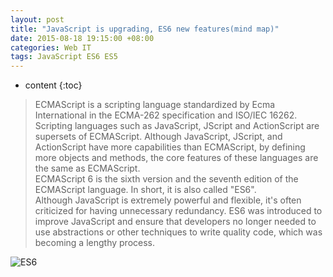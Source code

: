 ```yaml
---
layout: post
title: "JavaScript is upgrading, ES6 new features(mind map)"
date: 2015-08-18 19:15:00 +08:00
categories: Web IT
tags: JavaScript ES6 ES5
---
```


* content
{:toc}


> ECMAScript is a scripting language standardized by Ecma International in the ECMA-262 specification and ISO/IEC 16262. Scripting languages such as JavaScript, JScript and ActionScript are supersets of ECMAScript. Although JavaScript, JScript, and ActionScript have more capabilities than ECMAScript, by defining more objects and methods, the core features of these languages are the same as ECMAScript.  
> ECMAScript 6 is the sixth version and the seventh edition of the ECMAScript language. In short, it is also called "ES6".  
> Although JavaScript is extremely powerful and flexible, it's often criticized for having unnecessary redundancy. ES6 was introduced to improve JavaScript and ensure that developers no longer needed to use abstractions or other techniques to write quality code, which was becoming a lengthy process.

![ES6](https://ejres-1253687085.picgz.myqcloud.com/img/javascript/mm-javascript.svg)

